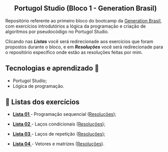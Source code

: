 <h2 align="center">Portugol Studio (Bloco 1 - Generation Brasil)</h2>
<p>Repositório referente ao primeiro bloco do bootcamp da <a href="https://brazil.generation.org">Generation Brasil</a>, com exercícios introdutórios a lógica da programação e criação de algoritmos por pseudocódigo no Portugol Studio.</p>
<p>Clicando nas <b><i>Listas</i></b> você será redirecionade aos exercícios que foram propostos durante o bloco, e em <b><i>Resoluções</i></b> você será redirecionade para o repositório específico onde estão as resoluções feitas por mim.</p>

## Tecnologias e aprendizado 🔧 
* Portugol Studio;
* Lógica de programação.

## 📁 Listas dos exercícios
* <a href="https://docs.google.com/document/d/1rHoBCCALDLxhfJ4mG2orHkBONqtOLzzP/edit?usp=sharing&ouid=118109715652382704410&rtpof=true&sd=true"><b>Lista 01</b>
</a> - Programação sequencial (<a href="https://github.com/LucasOii/Generation-Bloco-1/tree/main/Portugol/Lista1_Sequenciais">Resoluções</a>);

* <a href="https://docs.google.com/document/d/1SVkTVQjlbPEvclyy1y_pxU5hKJOn32cS/edit?usp=sharing&ouid=118109715652382704410&rtpof=true&sd=true"><b>Lista 02</b>
</a> - Laços condicionais (<a href="https://github.com/LucasOii/Generation-Bloco-1/tree/main/Portugol/Lista2_Condicionais">Resoluções</a>);

* <a href="https://docs.google.com/document/d/1mJSBUk3v_m6tnbl9bQFvrNKpD2pwidUm/edit?usp=sharing&ouid=118109715652382704410&rtpof=true&sd=true"><b>Lista 03</b>
</a> - Laços de repetição (<a href="https://github.com/LucasOii/Generation-Bloco-1/tree/main/Portugol/Lista3_LacosDeRepeticao">Resoluções</a>);

* <a href="https://docs.google.com/document/d/1dm4ygXgejajPV9sxyWweLYlEvMxRBPnT/edit?usp=sharing&ouid=118109715652382704410&rtpof=true&sd=true"><b>Lista 04</b>
</a> - Vetores e matrizes (<a href="https://github.com/LucasOii/Generation-Bloco-1/tree/main/Portugol/Lista4_Vetores%26Matrizes">Resoluções</a>).
